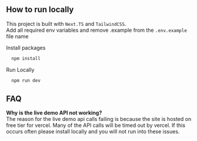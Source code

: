 ## How to run locally

This project is built with `Next.TS` and `TailwindCSS`. \
Add all required env variables and remove .example from the `.env.example` file name

Install packages

```bash
  npm install
```

Run Locally

```bash
  npm run dev
```

## FAQ

**Why is the live demo API not working?** \
The reason for the live demo api calls failing is because the site is hosted on free tier for vercel. Many of the API calls will be timed out by vercel. If this occurs often please install locally and you will not run into these issues.
